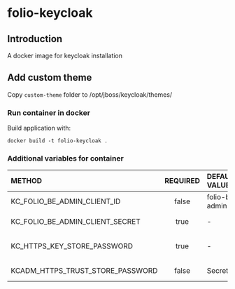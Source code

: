 # folio-keycloak

## Introduction

A docker image for keycloak installation

## Add custom theme 

Copy `custom-theme` folder to /opt/jboss/keycloak/themes/

### Run container in docker

Build application with:

```shell
docker build -t folio-keycloak .
```


### Additional variables for container

| METHOD                          | REQUIRED | DEFAULT VALUE              | DESCRIPTION                 |
|:--------------------------------|:--------:|:---------------------------|:----------------------------|
| KC_FOLIO_BE_ADMIN_CLIENT_ID     |  false   | folio-backend-admin-client | Folio backend client id     |
| KC_FOLIO_BE_ADMIN_CLIENT_SECRET |   true   | -                          | Folio backend client secret |
| KC_HTTPS_KEY_STORE_PASSWORD     |   true   | -                          | BCFSK Keystore password     |
| KCADM_HTTPS_TRUST_STORE_PASSWORD|  false   | SecretPasswrod             | Truststore password         |
